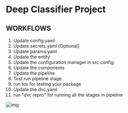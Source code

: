 # Deep Classifier Project


## WORKFLOWS

1. Update config.yaml
2. Update secrets.yaml [Optional]
3. Update params.yaml
4. Update the entity
5. Update the configuration manager in src config.
6. Update the components
7. Update the pipeline
8. Test run pipeline stage
9. run tox for testing your package
10. Update the dvc.yaml
11. run "dvc repro" for running all the stages in pipeline

![img](https://raw.githubusercontent.com/c17hawke/FSDS_NOV_deepCNNClassifier/main/docs/images/Data%20Ingestion%402x%20(1).png)